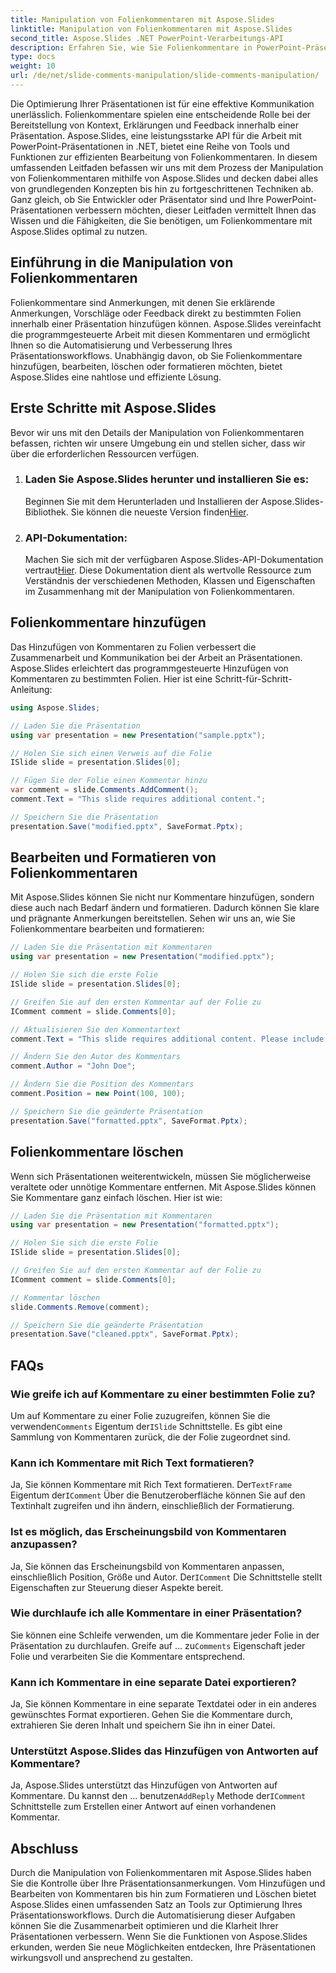 ```yaml
---
title: Manipulation von Folienkommentaren mit Aspose.Slides
linktitle: Manipulation von Folienkommentaren mit Aspose.Slides
second_title: Aspose.Slides .NET PowerPoint-Verarbeitungs-API
description: Erfahren Sie, wie Sie Folienkommentare in PowerPoint-Präsentationen mithilfe der Aspose.Slides-API für .NET bearbeiten. Entdecken Sie Schritt-für-Schritt-Anleitungen und Quellcodebeispiele zum Hinzufügen, Bearbeiten und Formatieren von Folienkommentaren.
type: docs
weight: 10
url: /de/net/slide-comments-manipulation/slide-comments-manipulation/
---
```


Die Optimierung Ihrer Präsentationen ist für eine effektive Kommunikation unerlässlich. Folienkommentare spielen eine entscheidende Rolle bei der Bereitstellung von Kontext, Erklärungen und Feedback innerhalb einer Präsentation. Aspose.Slides, eine leistungsstarke API für die Arbeit mit PowerPoint-Präsentationen in .NET, bietet eine Reihe von Tools und Funktionen zur effizienten Bearbeitung von Folienkommentaren. In diesem umfassenden Leitfaden befassen wir uns mit dem Prozess der Manipulation von Folienkommentaren mithilfe von Aspose.Slides und decken dabei alles von grundlegenden Konzepten bis hin zu fortgeschrittenen Techniken ab. Ganz gleich, ob Sie Entwickler oder Präsentator sind und Ihre PowerPoint-Präsentationen verbessern möchten, dieser Leitfaden vermittelt Ihnen das Wissen und die Fähigkeiten, die Sie benötigen, um Folienkommentare mit Aspose.Slides optimal zu nutzen.

## Einführung in die Manipulation von Folienkommentaren

Folienkommentare sind Anmerkungen, mit denen Sie erklärende Anmerkungen, Vorschläge oder Feedback direkt zu bestimmten Folien innerhalb einer Präsentation hinzufügen können. Aspose.Slides vereinfacht die programmgesteuerte Arbeit mit diesen Kommentaren und ermöglicht Ihnen so die Automatisierung und Verbesserung Ihres Präsentationsworkflows. Unabhängig davon, ob Sie Folienkommentare hinzufügen, bearbeiten, löschen oder formatieren möchten, bietet Aspose.Slides eine nahtlose und effiziente Lösung.

## Erste Schritte mit Aspose.Slides

Bevor wir uns mit den Details der Manipulation von Folienkommentaren befassen, richten wir unsere Umgebung ein und stellen sicher, dass wir über die erforderlichen Ressourcen verfügen.

1. ### Laden Sie Aspose.Slides herunter und installieren Sie es: 
	 Beginnen Sie mit dem Herunterladen und Installieren der Aspose.Slides-Bibliothek. Sie können die neueste Version finden[Hier](https://releases.aspose.com/slides/net/).

2. ### API-Dokumentation: 
	 Machen Sie sich mit der verfügbaren Aspose.Slides-API-Dokumentation vertraut[Hier](https://reference.aspose.com/slides/net/). Diese Dokumentation dient als wertvolle Ressource zum Verständnis der verschiedenen Methoden, Klassen und Eigenschaften im Zusammenhang mit der Manipulation von Folienkommentaren.

## Folienkommentare hinzufügen

Das Hinzufügen von Kommentaren zu Folien verbessert die Zusammenarbeit und Kommunikation bei der Arbeit an Präsentationen. Aspose.Slides erleichtert das programmgesteuerte Hinzufügen von Kommentaren zu bestimmten Folien. Hier ist eine Schritt-für-Schritt-Anleitung:

```csharp
using Aspose.Slides;

// Laden Sie die Präsentation
using var presentation = new Presentation("sample.pptx");

// Holen Sie sich einen Verweis auf die Folie
ISlide slide = presentation.Slides[0];

// Fügen Sie der Folie einen Kommentar hinzu
var comment = slide.Comments.AddComment();
comment.Text = "This slide requires additional content.";

// Speichern Sie die Präsentation
presentation.Save("modified.pptx", SaveFormat.Pptx);
```

## Bearbeiten und Formatieren von Folienkommentaren

Mit Aspose.Slides können Sie nicht nur Kommentare hinzufügen, sondern diese auch nach Bedarf ändern und formatieren. Dadurch können Sie klare und prägnante Anmerkungen bereitstellen. Sehen wir uns an, wie Sie Folienkommentare bearbeiten und formatieren:

```csharp
// Laden Sie die Präsentation mit Kommentaren
using var presentation = new Presentation("modified.pptx");

// Holen Sie sich die erste Folie
ISlide slide = presentation.Slides[0];

// Greifen Sie auf den ersten Kommentar auf der Folie zu
IComment comment = slide.Comments[0];

// Aktualisieren Sie den Kommentartext
comment.Text = "This slide requires additional content. Please include relevant statistics.";

// Ändern Sie den Autor des Kommentars
comment.Author = "John Doe";

// Ändern Sie die Position des Kommentars
comment.Position = new Point(100, 100);

// Speichern Sie die geänderte Präsentation
presentation.Save("formatted.pptx", SaveFormat.Pptx);
```

## Folienkommentare löschen

Wenn sich Präsentationen weiterentwickeln, müssen Sie möglicherweise veraltete oder unnötige Kommentare entfernen. Mit Aspose.Slides können Sie Kommentare ganz einfach löschen. Hier ist wie:

```csharp
// Laden Sie die Präsentation mit Kommentaren
using var presentation = new Presentation("formatted.pptx");

// Holen Sie sich die erste Folie
ISlide slide = presentation.Slides[0];

// Greifen Sie auf den ersten Kommentar auf der Folie zu
IComment comment = slide.Comments[0];

// Kommentar löschen
slide.Comments.Remove(comment);

// Speichern Sie die geänderte Präsentation
presentation.Save("cleaned.pptx", SaveFormat.Pptx);
```

## FAQs

### Wie greife ich auf Kommentare zu einer bestimmten Folie zu?

Um auf Kommentare zu einer Folie zuzugreifen, können Sie die verwenden`Comments` Eigentum der`ISlide` Schnittstelle. Es gibt eine Sammlung von Kommentaren zurück, die der Folie zugeordnet sind.

### Kann ich Kommentare mit Rich Text formatieren?

 Ja, Sie können Kommentare mit Rich Text formatieren. Der`TextFrame` Eigentum der`IComment` Über die Benutzeroberfläche können Sie auf den Textinhalt zugreifen und ihn ändern, einschließlich der Formatierung.

### Ist es möglich, das Erscheinungsbild von Kommentaren anzupassen?

 Ja, Sie können das Erscheinungsbild von Kommentaren anpassen, einschließlich Position, Größe und Autor. Der`IComment` Die Schnittstelle stellt Eigenschaften zur Steuerung dieser Aspekte bereit.

### Wie durchlaufe ich alle Kommentare in einer Präsentation?

 Sie können eine Schleife verwenden, um die Kommentare jeder Folie in der Präsentation zu durchlaufen. Greife auf ... zu`Comments` Eigenschaft jeder Folie und verarbeiten Sie die Kommentare entsprechend.

### Kann ich Kommentare in eine separate Datei exportieren?

Ja, Sie können Kommentare in eine separate Textdatei oder in ein anderes gewünschtes Format exportieren. Gehen Sie die Kommentare durch, extrahieren Sie deren Inhalt und speichern Sie ihn in einer Datei.

### Unterstützt Aspose.Slides das Hinzufügen von Antworten auf Kommentare?

 Ja, Aspose.Slides unterstützt das Hinzufügen von Antworten auf Kommentare. Du kannst den ... benutzen`AddReply` Methode der`IComment` Schnittstelle zum Erstellen einer Antwort auf einen vorhandenen Kommentar.

## Abschluss

Durch die Manipulation von Folienkommentaren mit Aspose.Slides haben Sie die Kontrolle über Ihre Präsentationsanmerkungen. Vom Hinzufügen und Bearbeiten von Kommentaren bis hin zum Formatieren und Löschen bietet Aspose.Slides einen umfassenden Satz an Tools zur Optimierung Ihres Präsentationsworkflows. Durch die Automatisierung dieser Aufgaben können Sie die Zusammenarbeit optimieren und die Klarheit Ihrer Präsentationen verbessern. Wenn Sie die Funktionen von Aspose.Slides erkunden, werden Sie neue Möglichkeiten entdecken, Ihre Präsentationen wirkungsvoll und ansprechend zu gestalten.